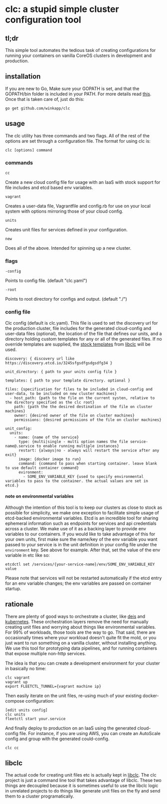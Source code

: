 # clc: a stupid simple cluster configuration tool

## tl;dr

This simple tool automates the tedious task of creating configurations for running your containers on vanilla CoreOS clusters in development and production.

## installation

If you are new to Go, Make sure your GOPATH is set, and that the GOPATH/bin folder is included in your PATH. For more details read [this](https://golang.org/doc/code.html#GOPATH). Once that is taken care of, just do this:

    go get github.com/winkapp/clc

## usage

The clc utility has three commands and two flags. All of the rest of the options are set through a configuration file. The format for using clc is:

    clc [options] command

### commands

`cc`

  Create a new cloud config file for usage with an IaaS with stock support for file includes 
and etcd based env variables.

`vagrant`

  Creates a user-data file, Vagrantfile and config.rb for use on your local system 
with options mirroring those of your cloud config.

`units`

  Creates unit files for services defined in your configuration.
  
`new`

  Does all of the above. Intended for spinning up a new cluster.
  
### flags

`-config`

  Points to config file. (default "clc.yaml")
  
`-root`

  Points to root directory for configs and output. (default "./")
  
### config file

Clc config (default is clc.yaml). This file is used to set the discovery url for the production cluster, file includes for the generated cloud-config and user-data files (optional), the location of the file that defines our units, and a directory holding custom templates for any or all of the generated files. If no override templates are supplied, the [stock templates](https://github.com/winkapp/libclc/tree/master/templates) from [libclc](https://github.com/winkapp/libclc) will be used. 

```
discovery: { discovery url like https://discovery.etcd.io/3245sfgsdfgsdgsdfg34 }

unit_directory: { path to your units config file }

templates: { path to your template directory. optional }

files: {specification for files to be included in cloud-config and user-data, to be included on new cluster machines}
  - host_path: {path to the file on the current systen, relative to the directory specified as the clc root}
    path: {path the the desired destination of the file on cluster machines}
    owner: {desired owner of the file on cluster machines}
    permissions: {desired permissions of the file on cluster machines}
    
unit_config:
  units:
    - name: {name of the service}
      type: {multi|single - multi option names the file service-name@.service to enable running multiple instances}
      restart: {always|no - always will restart the service after any exit}
      image: {docker image to run}
      command: {command to pass when starting container. leave blank to use default container command}
      evironment:
        - SOME_ENV_VARIABLE_KEY {used to specify environmental variables to pass to the container. the actual values are set in etcd.}
```

#### note on environmental variables

Although the intention of this tool is to keep our clusters as close to stock as possible for simplicity, we make one exception to facilitate simple usage of etcd-backed environmental variables. Etcd is an incredible tool for sharing ephemeral information such as endpoints for services and api credentials across a cluster. We make use of it as a backing layer to provide env variables to our containers. If you would like to take advantage of this for your own units, first make sure the name/key of the env variable you want passed to your service is in the unit definition in your config file under the `environment` key. See above for example. After that, set the value of the env variable in etc like so:

    etcdctl set /services/{your-service-name}/env/SOME_ENV_VARIABLE_KEY value

Please note that services will not be restarted automatically if the etcd entry for an env variable changes; the env variables are passed on container startup.

## rationale

There are plenty of good ways to orchestrate a cluster, like [deis](https://github.com/deis/deis) and [kubernetes](https://github.com/kubernetes/kubernetes). These orchestration layers remove the need for manually creating unit files and worrying about things like environmental variables. For 99% of workloads, those tools are the way to go. That said, there are occasionally times where your workload doesn't quite fit the mold, or you just want to run something on a vanilla cluster, without installing anything. We use this tool for prototyping data pipelines, and for running containers that expose multiple non-http services.

The idea is that you can create a development environment for your cluster in basically no time:

```
clc vagrant
vagrant up
export FLEETCTL_TUNNEL={vagrant machine ip}
```

Then easily iterate on the unit files, re-using much of your existing docker-compose configuration:

```
[edit units config]
clc units
fleetctl start your.service
```

And finally deploy to production on an IaaS using the generated cloud-config file. For instance, if you are using AWS, you can create an AutoScale config and group with the generated could-config.

```
clc cc
```

## libclc

The actual code for creating unit files etc is actually kept in [libclc](https://github.com/winkapp/libclc). The clc project is just a command line tool that takes advantage of libclc. These two things are decoupled because it is sometimes useful to use the libclc logic in unrelated projects to do things like generate unit files on the fly and send them to a cluster programatically.
